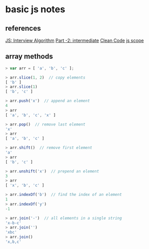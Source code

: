 # basic js notes

## references

[JS: Interview Algorithm](http://thatjsdude.com/interview/js1.html)
[Part -2: intermediate](http://thatjsdude.com/interview/js2.html)
[Clean Code](https://github.com/ryanmcdermott/clean-code-javascript)
[js scope](https://flaviocopes.com/javascript-automatic-semicolon-insertion/)



## array methods

```js
> var arr = [ 'a', 'b', 'c' ];

> arr.slice(1, 2)  // copy elements
[ 'b' ]
> arr.slice(1)
[ 'b', 'c' ]

> arr.push('x')  // append an element
4
> arr
[ 'a', 'b', 'c', 'x' ]

> arr.pop()  // remove last element
'x'
> arr
[ 'a', 'b', 'c' ]

> arr.shift()  // remove first element
'a'
> arr
[ 'b', 'c' ]

> arr.unshift('x')  // prepend an element
3
> arr
[ 'x', 'b', 'c' ]

> arr.indexOf('b')  // find the index of an element
1
> arr.indexOf('y')
-1

> arr.join('-')  // all elements in a single string
'x-b-c'
> arr.join('')
'xbc'
> arr.join()
'x,b,c'
```